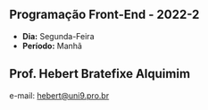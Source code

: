 ## Programação Front-End - 2022-2
* **Dia:** Segunda-Feira 
* **Período:** Manhã

## Prof. Hebert Bratefixe Alquimim

e-mail: [hebert@uni9.pro.br](mailto:hebert@uni9.pro.br)